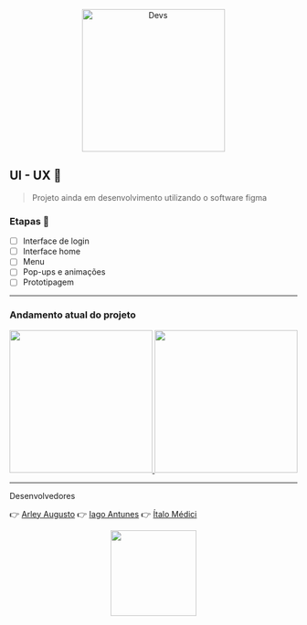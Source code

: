 
<p align="center">
  <a href="https://github.com/ItaloMedici/D3Vs_AlfaID-Project">
    <img width="250px" src="https://github.com/ItaloMedici/D3Vs_AlfaID-Project/blob/master/Images/Prancheta%207.png?raw=true" alt="Devs">
  </a>
</p>

## UI - UX 🎯
>Projeto ainda em desenvolvimento utilizando o software figma 
### Etapas 🔰
- [ ] Interface de login
- [ ] Interface home
- [ ] Menu
- [ ] Pop-ups e animações
- [ ] Prototipagem 
***
### Andamento atual do projeto

<p align="center">
  <a href="https://github.com/ItaloMedici/D3Vs_AlfaID-Project/tree/master/UI-UX/images">
    <img width=250px" margin=30px src="https://github.com/ItaloMedici/D3Vs_AlfaID-Project/blob/master/UI-UX/images/Login.png?raw=true">
    <img width=250px" margin=30px  src="https://github.com/ItaloMedici/D3Vs_AlfaID-Project/blob/master/UI-UX/images/Home.png?raw=true">
  </a>
</p>

***

Desenvolvedores

👉 [Arley Augusto](https://github.com/arleynm)
👉 [Iago Antunes](https://github.com/IagoAntunes) 
👉 [Ítalo Médici](https://github.com/ItaloMedici)



<p align="center">
  <a href="https://github.com/ItaloMedici/D3Vs_AlfaID-Project">
    <img width=150px" src="https://github.com/ItaloMedici/D3Vs_AlfaID-Project/blob/master/Images/Prancheta%206.png?raw=true">
  </a>
</p>
